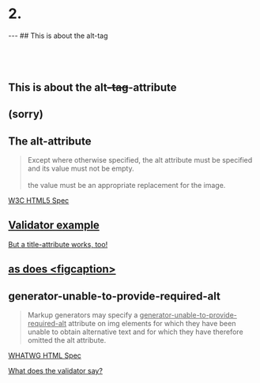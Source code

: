 <h1 class="boom">2.</h1>
---
<!-- .slide: data-transition="none" -->
## This is about the alt-tag<span style="visibility: hidden">-attribute</span>

<span style="visibility: hidden">(sorry)</span>
---
<!-- .slide: data-transition="none" -->
## This is about the alt<del>-tag</del>-attribute

<span class="fragment">(sorry)</span>
---
<!-- .slide: data-transition="none" -->
## The alt-attribute

> Except where otherwise specified, the alt attribute must be specified and its value must not be empty.<br>  
the value must be an appropriate replacement for the image.

[W3C HTML5 Spec](https://www.w3.org/TR/2011/WD-html5-author-20110809/the-img-element.html#alt)

<a href="https://html5.validator.nu/?doc=http%3A%2F%2Fschepp.github.io%2Fwebzuerich-may-2020%2Fdemos%2Falt.html&showsource=yes" target="validator" class="fragment">Validator example</a>
---
<a href="https://html5.validator.nu/?doc=http%3A%2F%2Fschepp.github.io%2Fwebzuerich-may-2020%2Fdemos%2Ftitle.html&showsource=yes" target="validator">But a title-attribute works, too!</a>

<a href="https://html5.validator.nu/?doc=http%3A%2F%2Fschepp.github.io%2Fwebzuerich-may-2020%2Fdemos%2Ffigcaption.html&showsource=yes" target="validator" class="fragment">as does &lt;figcaption&gt;</a>
---
## generator-unable-to-provide-required-alt

> Markup generators may specify a <u>generator-unable-to-provide-required-alt</u> attribute on img elements for which they have been unable to obtain alternative text and for which they have therefore omitted the alt attribute.

<a href="https://html.spec.whatwg.org/multipage/images.html#guidance-for-conformance-checkers" target="_blank">WHATWG HTML Spec</a>

<a href="https://html5.validator.nu/?doc=http%3A%2F%2Fschepp.github.io%2Fwebzuerich-may-2020%2Fdemos%2Fgenerator-unable-to-provide-required-alt.html&showsource=yes" target="validator" class="fragment">What does the validator say?</a>
